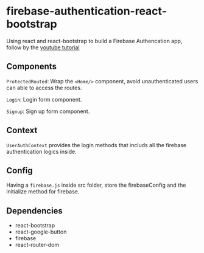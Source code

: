 # firebase-authentication-react-bootstrap

Using react and react-bootstrap to build a Firebase Authencation app, follow by the [youtube tutorial](https://www.youtube.com/watch?v=6kgitEWTxac&list=RDCMUChPxqdfDbulLE9PyUqhijWw&index=4)

## Components
`ProtectedRouted`: Wrap the `<Home/>` component, avoid unauthenticated users can able to access the routes.

`Login`: Login form component.

`Signup`: Sign up form component.

## Context
`UserAuthContext` provides the login methods that includs all the firebase authentication logics inside.

## Config
Having a `firebase.js` inside src folder, store the firebaseConfig and the initialize method for firebase.

## Dependencies

+ react-bootstrap
+ react-google-button
+ firebase
+ react-router-dom